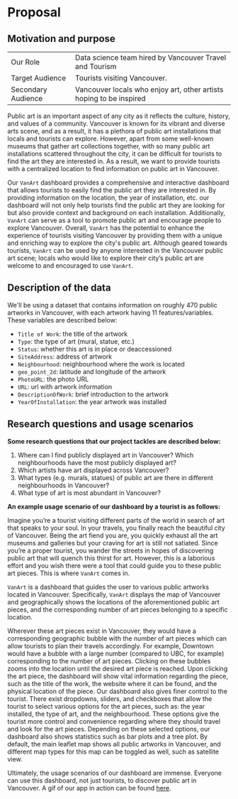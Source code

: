 # Proposal
## Motivation and purpose

|                    |                                                                       |
|--------------------|-----------------------------------------------------------------------|
| Our Role           | Data science team hired by Vancouver Travel and Tourism               |
| Target Audience    | Tourists visiting Vancouver.                                          |
| Secondary Audience | Vancouver locals who enjoy art, other artists hoping to be inspired   |

Public art is an important aspect of any city as it reflects the culture, history, and values of a community. Vancouver is known for its vibrant and diverse arts scene, and as a result, it has a plethora of public art installations that locals and tourists can explore. However, apart from some well-known museums that gather art collections together, with so many public art installations scattered throughout the city, it can be difficult for tourists to find the art they are interested in. As a result, we want to provide tourists with a centralized location to find information on public art in Vancouver.

Our `VanArt` dashboard provides a comprehensive and interactive dashboard that allows tourists to easily find the public art they are interested in. By providing information on the location, the year of installation, etc. our dashboard will not only help tourists find the public art they are looking for but also provide context and background on each installation. Additionally, `VanArt` can serve as a tool to promote public art and encourage people to explore Vancouver. Overall, `VanArt` has the potential to enhance the experience of tourists visiting Vancouver by providing them with a unique and enriching way to explore the city's public art. Although geared towards tourists, `VanArt` can be used by anyone interested in the Vancouver public art scene; locals who would like to explore their city’s public art are welcome to and encouraged to use `VanArt`.

## Description of the data
We'll be using a dataset that contains information on roughly 470 public artworks in Vancouver, with each artwork having 11 features/variables. These variables are described below:
-	`Title of Work`: the title of the artwork 
-	`Type`: the type of art (mural, statue, etc.)
-	`Status`: whether this art is in place or deaccessioned 
-	`SiteAddress`: address of artwork
-	`Neighbourhood`: neighbourhood where the work is located
-	`geo_point_2d`: latitude and longitude of the artwork
-	`PhotoURL`: the photo URL
-	`URL`: url with artwork information
-	`DescriptionOfWork`: brief introduction to the artwork
-	`YearOfInstallation`: the year artwork was installed

## Research questions and usage scenarios

**Some research questions that our project tackles are described below:**

1.	Where can I find publicly displayed art in Vancouver? Which neighbourhoods have the most publicly displayed art?  
2.	Which artists have art displayed across Vancouver? 
3.	What types (e.g. murals, statues) of public art are there in different neighbourhoods in Vancouver? 
4.	What type of art is most abundant in Vancouver? 

**An example usage scenario of our dashboard by a tourist is as follows:**

Imagine you’re a tourist visiting different parts of the world in search of art that speaks to your soul. In your travels, you finally reach the beautiful city of Vancouver. Being the art fiend you are, you quickly exhaust all the art museums and galleries but your craving for art is still not satiated. Since you’re a proper tourist, you wander the streets in hopes of discovering public art that will quench this thirst for art. However, this is a laborious effort and you wish there were a tool that could guide you to these public art pieces. This is where `VanArt` comes in. 

`VanArt` is a dashboard that guides the user to various public artworks located in Vancouver. Specifically, `VanArt` displays the map of Vancouver and geographically shows the locations of the aforementioned public art pieces, and the corresponding number of art pieces belonging to a specific location. 

Wherever these art pieces exist in Vancouver, they would have a corresponding geographic bubble with the number of art pieces which can allow tourists to plan their travels accordingly. For example, Downtown would have a bubble with a large number (compared to UBC, for example) corresponding to the number of art pieces. Clicking on these bubbles zooms into the location until the desired art piece is reached. Upon clicking the art piece, the dashboard will show vital information regarding the piece, such as the title of the work, the website where it can be found, and the physical location of the piece. Our dashboard also gives finer control to the tourist. There exist dropdowns, sliders, and checkboxes that allow the tourist to select various options for the art pieces, such as: the year installed, the type of art, and the neighbourhood. These options give the tourist more control and convenience regarding where they should travel and look for the art pieces. Depending on these selected options, our dashboard also shows statistics such as bar plots and a tree plot. By default, the main leaflet map shows all public artworks in Vancouver, and different map types for this map can be toggled as well, such as satellite view.

Ultimately, the usage scenarios of our dashboard are immense. Everyone can use this dashboard, not just tourists, to discover public art in Vancouver. A gif of our app in action can be found [here](../vanart.gif).
